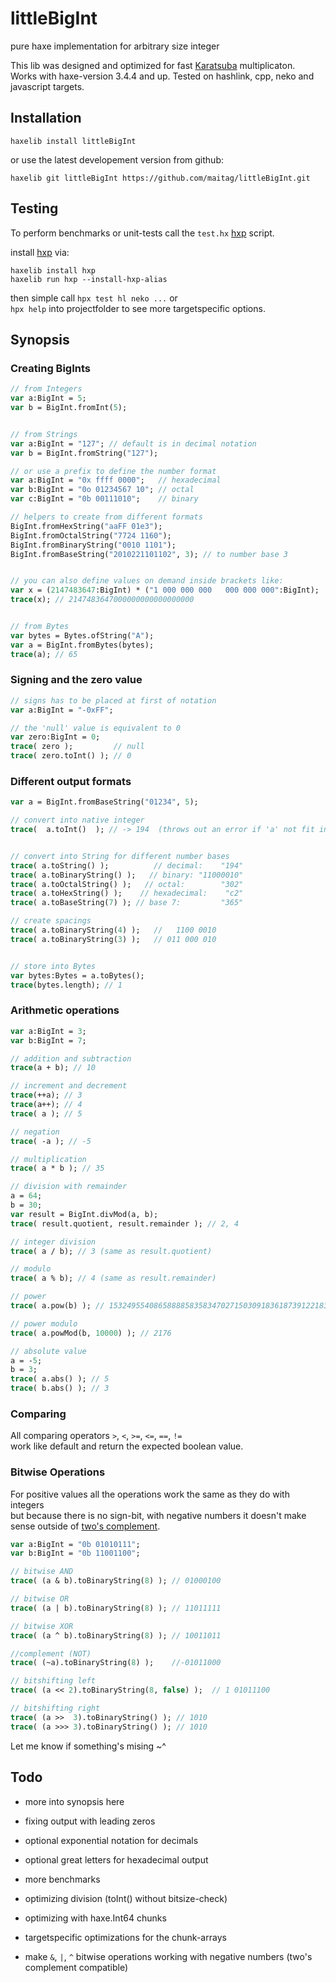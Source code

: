# littleBigInt
pure haxe implementation for arbitrary size integer  
  
This lib was designed and optimized for fast [Karatsuba](https://en.wikipedia.org/wiki/Karatsuba_algorithm) multiplicaton.  
Works with haxe-version 3.4.4 and up. Tested on hashlink, cpp, neko and javascript targets.  

  
## Installation
```
haxelib install littleBigInt
```

or use the latest developement version from github:
```
haxelib git littleBigInt https://github.com/maitag/littleBigInt.git
```


## Testing

To perform benchmarks or unit-tests call the `test.hx` [hxp](https://lib.haxe.org/p/hxp) script. 
  
install [hxp](https://lib.haxe.org/p/hxp) via:
```
haxelib install hxp
haxelib run hxp --install-hxp-alias
```

then simple call `hpx test hl neko ...` or  
`hpx help` into projectfolder to see more targetspecific options.
  
  
## Synopsis


### Creating BigInts
```hx
// from Integers
var a:BigInt = 5;
var b = BigInt.fromInt(5);


// from Strings
var a:BigInt = "127"; // default is in decimal notation
var b = BigInt.fromString("127");

// or use a prefix to define the number format
var a:BigInt = "0x ffff 0000";   // hexadecimal
var b:BigInt = "0o 01234567 10"; // octal
var c:BigInt = "0b 00111010";    // binary  

// helpers to create from different formats
BigInt.fromHexString("aaFF 01e3");
BigInt.fromOctalString("7724 1160");
BigInt.fromBinaryString("0010 1101");
BigInt.fromBaseString("2010221101102", 3); // to number base 3


// you can also define values on demand inside brackets like:
var x = (2147483647:BigInt) * ("1 000 000 000   000 000 000":BigInt);
trace(x); // 2147483647000000000000000000


// from Bytes
var bytes = Bytes.ofString("A");
var a = BigInt.fromBytes(bytes);
trace(a); // 65
```


### Signing and the zero value
```hx
// signs has to be placed at first of notation
var a:BigInt = "-0xFF";

// the 'null' value is equivalent to 0
var zero:BigInt = 0;
trace( zero );         // null
trace( zero.toInt() ); // 0
```


### Different output formats
```hx
var a = BigInt.fromBaseString("01234", 5);

// convert into native integer
trace(  a.toInt()  ); // -> 194  (throws out an error if 'a' not fit into)


// convert into String for different number bases
trace( a.toString() );          // decimal:    "194"
trace( a.toBinaryString() );   // binary: "11000010"
trace( a.toOctalString() );   // octal:        "302"
trace( a.toHexString() );    // hexadecimal:    "c2"
trace( a.toBaseString(7) ); // base 7:         "365"

// create spacings
trace( a.toBinaryString(4) );   //   1100 0010
trace( a.toBinaryString(3) );   // 011 000 010


// store into Bytes
var bytes:Bytes = a.toBytes();
trace(bytes.length); // 1
```


### Arithmetic operations
```hx
var a:BigInt = 3;
var b:BigInt = 7;

// addition and subtraction
trace(a + b); // 10

// increment and decrement
trace(++a); // 3
trace(a++); // 4
trace( a ); // 5

// negation
trace( -a ); // -5

// multiplication
trace( a * b ); // 35

// division with remainder
a = 64;
b = 30;
var result = BigInt.divMod(a, b);
trace( result.quotient, result.remainder ); // 2, 4

// integer division
trace( a / b); // 3 (same as result.quotient)

// modulo
trace( a % b); // 4 (same as result.remainder)

// power
trace( a.pow(b) ); // 1532495540865888858358347027150309183618739122183602176

// power modulo
trace( a.powMod(b, 10000) ); // 2176

// absolute value
a = -5;
b = 3;
trace( a.abs() ); // 5
trace( b.abs() ); // 3
```



### Comparing

All comparing operators `>`, `<`, `>=`, `<=`, `==`, `!=`  
work like default and return the expected boolean value.



### Bitwise Operations

For positive values all the operations work the same as they do with integers  
but because there is no sign-bit, with negative numbers it doesn't make sense outside of [two's complement](https://en.wikipedia.org/wiki/Two%27s_complement).

```hx
var a:BigInt = "0b 01010111";
var b:BigInt = "0b 11001100";

// bitwise AND
trace( (a & b).toBinaryString(8) ); // 01000100

// bitwise OR
trace( (a | b).toBinaryString(8) ); // 11011111

// bitwise XOR
trace( (a ^ b).toBinaryString(8) ); // 10011011

//complement (NOT)
trace( (~a).toBinaryString(8) );    //-01011000

// bitshifting left
trace( (a << 2).toBinaryString(8, false) );  // 1 01011100

// bitshifting right
trace( (a >>  3).toBinaryString() ); // 1010
trace( (a >>> 3).toBinaryString() ); // 1010
```

Let me know if something's mising ~^  
  
  
  
## Todo

- more into synopsis here
- fixing output with leading zeros
- optional exponential notation for decimals
- optional great letters for hexadecimal output
  
- more benchmarks
- optimizing division (toInt() without bitsize-check)
- optimizing with haxe.Int64 chunks
- targetspecific optimizations for the chunk-arrays
  
- make `&`, `|`, `^` bitwise operations working with negative numbers (two's complement compatible)